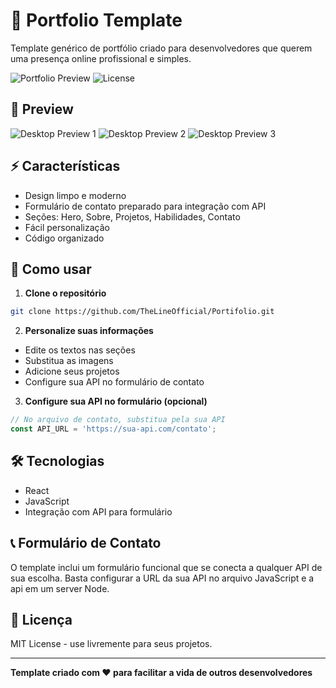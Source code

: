 # 💼 Portfolio Template

Template genérico de portfólio criado para desenvolvedores que querem uma presença online profissional e simples.

![Portfolio Preview](https://img.shields.io/badge/Status-Pronto%20para%20uso-brightgreen)
![License](https://img.shields.io/badge/License-MIT-blue)

## 📸 Preview

![Desktop Preview 1](screenshot1.png)
![Desktop Preview 2](screenshot2.png)
![Desktop Preview 3](screenshot3.png)

## ⚡ Características

- Design limpo e moderno
- Formulário de contato preparado para integração com API
- Seções: Hero, Sobre, Projetos, Habilidades, Contato
- Fácil personalização
- Código organizado

## 🚀 Como usar

1. **Clone o repositório**
```bash
git clone https://github.com/TheLineOfficial/Portifolio.git
```

2. **Personalize suas informações**
- Edite os textos nas seções
- Substitua as imagens
- Adicione seus projetos
- Configure sua API no formulário de contato

3. **Configure sua API no formulário (opcional)**
```javascript
// No arquivo de contato, substitua pela sua API
const API_URL = 'https://sua-api.com/contato';
```

## 🛠️ Tecnologias

- React
- JavaScript
- Integração com API para formulário


## 📞 Formulário de Contato

O template inclui um formulário funcional que se conecta a qualquer API de sua escolha. Basta configurar a URL da sua API no arquivo JavaScript e a api em um server Node.

## 📝 Licença

MIT License - use livremente para seus projetos.

---

**Template criado com ❤️ para facilitar a vida de outros desenvolvedores**

